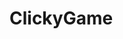 # ClickyGame

<!-- components-- might want to do .js .css and index.js where you put them together -->
<!-- your data is basically going to be an id and an image -->
<!-- shuffle cards -- use sort() to do this. -->

<!-- 
he made 2 arrays one for initial, and then you add images to already clicked [] onClick;


in the render, you map over function to put your cards on the page

?? Maybe put AOS on cards to make them more fun to look at??


 -->